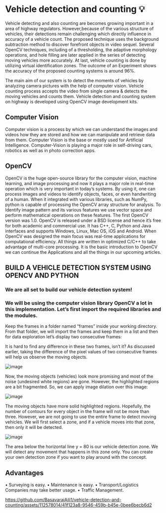 # Vehicle detection and counting 💡
Vehicle detecting and also counting are becomes growing important in a area of highway regulators. 
However,because of the various structure of vehicles, their detections remain challenging which directly influence in accuracy of a vehicle count.
The proposed technique uses the background subtraction method to discover forefront objects in video sequel. 
Several OpenCV techniques, including of a thresholding, the adaptive morphology operations, and hole filling are later applied in the series of detecting moving vehicles more accurately. 
At last, vehicle counting is done by utilizing virtual identification zones. The outcome of an Experiment shows the accuracy of the proposed counting systems is around 96%.

The main aim of our system is to detect the moments of vehicles by analyzing camera pictures with the help of computer vision. 
Vehicle counting process accepts the video from single camera & detects the moving vehicles and counts them. 
Vehicle detection and counting system on highway is developed using OpenCV image development kits.


## Computer Vision
Computer vision is a process by which we can understand the images and videos how 
they are stored and how we can manipulate and retrieve data from them. Computer Vision is 
the base or mostly used for Artificial Intelligence. Computer-Vision is playing a major role in 
self-driving cars, robotics as well as in photo correction apps.

## OpenCV
OpenCV is the huge open-source library for the computer vision, machine learning, and 
image processing and now it plays a major role in real-time operation which is very important 
in today’s systems. By using it, one can process images and videos to identify objects, faces, 
or even handwriting of a human. When it integrated with various libraries, such as NumPy,
python is capable of processing the OpenCV array structure for analysis. To Identify image
pattern and its various features we use vector space and perform mathematical operations on
these features.
The first OpenCV version was 1.0. OpenCV is released under a BSD license and hence 
it’s free for both academic and commercial use. It has C++, C, Python and Java interfaces 
and supports Windows, Linux, Mac OS, iOS and Android. When OpenCV was designed the 
main focus was real-time applications for computational efficiency. All things are written in 
optimized C/C++ to take advantage of multi-core processing.
It is the basic introduction to OpenCV we can continue the Applications and all the things in
our upcoming articles.

## BUILD A VEHICLE DETECTION SYSTEM USING OPENCV AND PYTHON
### We are all set to build our vehicle detection system! 
### We will be using the computer vision library OpenCV a lot in this implementation. Let’s first import the required libraries and the modules.
Keep the frames in a folder named “frames” inside your working directory. From that folder, we will import the frames and keep them in a list and then for data exploration let’s display two consecutive frames:

It is hard to find any difference in these two frames, isn’t it? As discussed earlier, taking the difference of the pixel values of two consecutive frames will help us observe the moving objects.

![image](https://github.com/BasavarajAili1/Vehicle-Detection-Counting-Using-OpenCV/assets/112578014/6c06cda8-638b-40fa-8707-01482c4bff2f)

Now, the moving objects (vehicles) look more promising and most of the noise (undesired white regions) are gone. However, the highlighted regions are a bit fragmented. So, we can apply image dilation over this image:

![image](https://github.com/BasavarajAili1/Vehicle-Detection-Counting-Using-OpenCV/assets/112578014/ea78a65b-e62a-49a5-befa-d02f90d10365)

The moving objects have more solid highlighted regions. Hopefully, the number of contours for every object in the frame will not be more than three.
However, we are not going to use the entire frame to detect moving vehicles. We will first select a zone, and if a vehicle moves into that zone, then only it will be detected.

![image](https://github.com/BasavarajAili1/Vehicle-Detection-Counting-Using-OpenCV/assets/112578014/ae1e4747-d2a9-42bf-959b-ad101e94116d)

The area below the horizontal line y = 80 is our vehicle detection zone. We will detect any movement that happens in this zone only. You can create your own detection zone if you want to play around with the concept.

## Advantages
•	Surveying is easy.
•	Maintenance is easy.
•	Transport/Logistics Companies may take better usage.
•	Traffic Management.


https://github.com/BasavarajAili1/vehicle-detection-and-counting/assets/112578014/41f123a8-9546-459b-b45e-0bee6becb6d2

